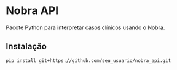 # Nobra API

Pacote Python para interpretar casos clínicos usando o Nobra.

## Instalação

```bash
pip install git+https://github.com/seu_usuario/nobra_api.git
